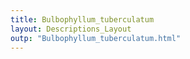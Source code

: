 ```yaml
---
title: Bulbophyllum_tuberculatum
layout: Descriptions_Layout 
outp: "Bulbophyllum_tuberculatum.html"
---
```



